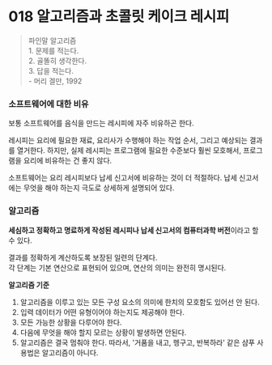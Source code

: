 # 018 알고리즘과 초콜릿 케이크 레시피

> 파인말 알고리즘<br>1. 문제를 적는다.<br>2. 골똘히 생각한다.<br>3. 답을 적는다.<br>- 머리 겔만, 1992

### 소프트웨어에 대한 비유 
보통 소프트웨어를 음식을 만드는 레시피에 자주 비유하곤 한다. 

레시피는 요리에 필요한 재료, 요리사가 수행해야 하는 작업 순서, 그리고 예상되는 결과를 열거한다. 하지만, 실제 레시피는 프로그램에 필요한 수준보다 훨씬 모호해서, 프로그램을 요리에 비유하는 건 좋지 않다. 

소프트웨어는 요리 레시피보다 납세 신고서에 비유하는 것이 더 적절하다. 납세 신고서에는 무엇을 해야 하는지 극도로 상세하게 설명되어 있다. 

### 알고리즘 
**세심하고 정확하고 명료하게 작성된 레시피나 납세 신고서의 컴퓨터과학 버전**이라고 할 수 있다. 

결과를 정확하게 계산하도록 보장된 일련의 단계다.<br>
각 단계는 기본 연산으로 표현되어 있으며, 연산의 의미는 완전히 명시된다. 

**알고리즘 기준**
1. 알고리즘을 이루고 있는 모든 구성 요소의 의미에 한치의 모호함도 있어선 안 된다. 
2. 입력 데이터가 어떤 유형이어야 하는지도 제공해야 한다. 
3. 모든 가능한 상황을 다루어야 한다. 
4. 다음에 무엇을 해야 할지 모르는 상황이 발생하면 안된다. 
5. 알고리즘은 결국 멈춰야 한다. 따라서, '거품을 내고, 헹구고, 반복하라' 같은 샴푸 사용법은 알고리즘이 아니다. 

